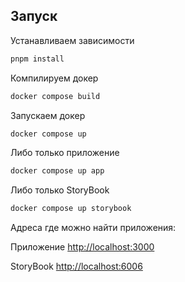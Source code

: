 ## Запуск

Устанавливаем зависимости

```bash
pnpm install
```

Компилируем докер

```bash
docker compose build
```

Запускаем докер

```bash
docker compose up
```

Либо только приложение

```bash
docker compose up app
```

Либо только StoryBook

```bash
docker compose up storybook
```

Адреса где можно найти приложения:

Приложение [http://localhost:3000](http://localhost:3000)

StoryBook [http://localhost:6006](http://localhost:6006)
